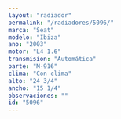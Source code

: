 ```yaml
---
layout: "radiador"
permalink: "/radiadores/5096/"
marca: "Seat"
modelo: "Ibiza"
ano: "2003"
motor: "L4 1.6"
transmision: "Automática"
parte: "M-916"
clima: "Con clima"
alto: "24 3/4"
ancho: "15 1/4"
observaciones: ""
id: "5096"
---
```


